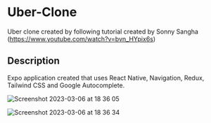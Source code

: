 # Uber-Clone
 Uber clone created by following tutorial created by Sonny Sangha (https://www.youtube.com/watch?v=bvn_HYpix6s)
 ## Description
 Expo application created that uses React Native, Navigation, Redux, Tailwind CSS and Google Autocomplete.
 
![Screenshot 2023-03-06 at 18 36 05](https://user-images.githubusercontent.com/122369018/223200355-fafb3e0c-2f65-407f-b021-3a0ebd1bf1d5.png)

![Screenshot 2023-03-06 at 18 36 34](https://user-images.githubusercontent.com/122369018/223200431-fb40800f-7e39-4b4f-9924-de0803151841.png)

